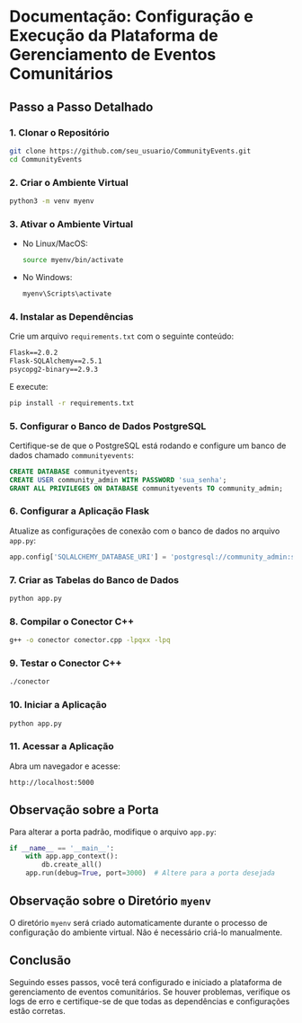 # Documentação: Configuração e Execução da Plataforma de Gerenciamento de Eventos Comunitários

## Passo a Passo Detalhado

### 1. Clonar o Repositório

```bash
git clone https://github.com/seu_usuario/CommunityEvents.git
cd CommunityEvents
```

### 2. Criar o Ambiente Virtual

```bash
python3 -m venv myenv
```

### 3. Ativar o Ambiente Virtual

- No Linux/MacOS:
  ```bash
  source myenv/bin/activate
  ```
- No Windows:
  ```bash
  myenv\Scripts\activate
  ```

### 4. Instalar as Dependências

Crie um arquivo `requirements.txt` com o seguinte conteúdo:

```txt
Flask==2.0.2
Flask-SQLAlchemy==2.5.1
psycopg2-binary==2.9.3
```

E execute:

```bash
pip install -r requirements.txt
```

### 5. Configurar o Banco de Dados PostgreSQL

Certifique-se de que o PostgreSQL está rodando e configure um banco de dados chamado `communityevents`:

```sql
CREATE DATABASE communityevents;
CREATE USER community_admin WITH PASSWORD 'sua_senha';
GRANT ALL PRIVILEGES ON DATABASE communityevents TO community_admin;
```

### 6. Configurar a Aplicação Flask

Atualize as configurações de conexão com o banco de dados no arquivo `app.py`:

```python
app.config['SQLALCHEMY_DATABASE_URI'] = 'postgresql://community_admin:sua_senha@localhost:5432/communityevents'
```

### 7. Criar as Tabelas do Banco de Dados

```bash
python app.py
```

### 8. Compilar o Conector C++

```bash
g++ -o conector conector.cpp -lpqxx -lpq
```

### 9. Testar o Conector C++

```bash
./conector
```

### 10. Iniciar a Aplicação

```bash
python app.py
```

### 11. Acessar a Aplicação

Abra um navegador e acesse:

```
http://localhost:5000
```

## Observação sobre a Porta

Para alterar a porta padrão, modifique o arquivo `app.py`:

```python
if __name__ == '__main__':
    with app.app_context():
        db.create_all()
    app.run(debug=True, port=3000)  # Altere para a porta desejada
```

## Observação sobre o Diretório `myenv`

O diretório `myenv` será criado automaticamente durante o processo de configuração do ambiente virtual. Não é necessário criá-lo manualmente.

## Conclusão

Seguindo esses passos, você terá configurado e iniciado a plataforma de gerenciamento de eventos comunitários. Se houver problemas, verifique os logs de erro e certifique-se de que todas as dependências e configurações estão corretas.
